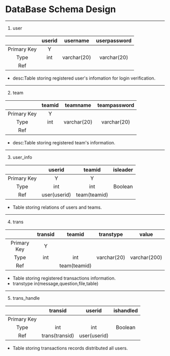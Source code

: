 # DataBase Schema Design

----

1. user

|             | userid |  username   | userpassword |
| :---------: | :----: | :---------: | :----------: |
| Primary Key |   Y    |             |              |
|    Type     |  int   | varchar(20) | varchar(20)  |
|     Ref     |        |             |              |

* desc:Table storing registered user's infomation for login verification.

---

2. team

|             | teamid |  teamname   | teampassword |
| :---------: | :----: | :---------: | :----------: |
| Primary Key |   Y    |             |              |
|    Type     |  int   | varchar(20) | varchar(20)  |
|     Ref     |        |             |              |

* desc:Table storing registered team's information. 

---

3. user_info
   
|             |    userid    |    teamid    | isleader |
| :---------: | :----------: | :----------: | :------: |
| Primary Key |      Y       |      Y       |          |
|    Type     |     int      |     int      | Boolean  |
|     Ref     | user(userid) | team(teamid) |          |

* Table storing relations of users and teams.

---

4. trans

|             | transid |    teamid    |  transtype  |    value     |
| :---------: | :-----: | :----------: | :---------: | :----------: |
| Primary Key |    Y    |              |             |              |
|    Type     |   int   |     int      | varchar(20) | varchar(200) |
|     Ref     |         | team(teamid) |             |              |

* Table storing registered transactions information.
* transtype in(message,question,file,table)

---

5. trans_handle

|             |    transid     |    userid    | ishandled |
| :---------: | :------------: | :----------: | :-------: |
| Primary Key |                |              |           |
|    Type     |      int       |     int      |  Boolean  |
|     Ref     | trans(transid) | user(userid) |           |

* Table storing transactions records distributed all users.